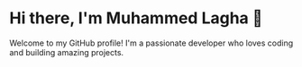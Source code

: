 # Hi there, I'm Muhammed Lagha 👋

Welcome to my GitHub profile! I'm a passionate developer who loves coding and building amazing projects.

<!--
## 📈 GitHub Stats

![Muhammed's GitHub stats](https://github-readme-stats.vercel.app/api?username=Muhammed-Lagha&show_icons=true&theme=radical)
## About Me

- 🔭 I’m currently working on **[Your Current Projects]**
- 🌱 I’m currently learning **[Technologies or Skills You're Learning]**
- 👯 I’m looking to collaborate on **[Projects or Topics You'd Like to Collaborate On]**
- 🤔 I’m looking for help with **[Projects or Topics You Need Help With]**
- 💬 Ask me about **[Topics You're Knowledgeable About]**
- 📫 How to reach me: **[Your Email Address]**
- ⚡ Fun fact: **[A Fun Fact About Yourself]**

## 🛠 Technologies & Tools

- **Languages:** [List of Programming Languages]
- **Frameworks & Libraries:** [List of Frameworks and Libraries]
- **Tools & Platforms:** [List of Tools and Platforms]

## 📈 GitHub Stats

![Muhammed's GitHub stats](https://github-readme-stats.vercel.app/api?username=Muhammed-Lagha&show_icons=true&theme=radical)

## 📘 My Top Projects

1. [**Project 1**](https://github.com/YourUsername/Project1) - Brief description of the project.
2. [**Project 2**](https://github.com/YourUsername/Project2) - Brief description of the project.
3. [**Project 3**](https://github.com/YourUsername/Project3) - Brief description of the project.

## 📫 Connect with Me

- [LinkedIn](https://www.linkedin.com/in/YourProfile)
- [Twitter](https://twitter.com/YourProfile)
- [Personal Website](https://yourwebsite.com)
-->
